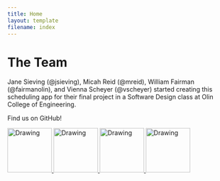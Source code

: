 ```yaml
---
title: Home
layout: template
filename: index
---
```


# The Team
Jane Sieving (@jsieving), Micah Reid (@mreid), William Fairman (@fairmanolin), and Vienna Scheyer (@vscheyer) started creating this scheduling app for their final project in a Software Design class at Olin College of Engineering.

Find us on GitHub!

<a href= "https://github.com/wfairmanolin">
<img src='https://avatars0.githubusercontent.com/u/31521968?s=200&v=4)](https://github.com/wfairmanolin' alt="Drawing" style= "width: 100px;" align=left/>



<a href= "https://github.com/mhreid">
<img src='https://avatars0.githubusercontent.com/u/7905597?s=200&v=4)](https://github.com/mhreid' alt="Drawing" style= "width: 100px;"/>



<a href= "https://github.com/jsieving">
<img src='https://avatars3.githubusercontent.com/u/31548155?s=200&v=4)](https://github.com/jsieving' alt="Drawing" style= "width: 100px;"/>



<a href= "https://github.com/vscheyer">
<img src='https://avatars2.githubusercontent.com/u/18016746?s=200&v=4)](https://github.com/vscheyer' alt="Drawing" style= "width: 100px;"/>
